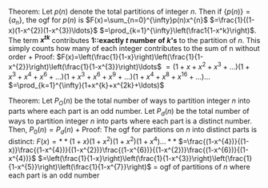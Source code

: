 Theorem:
Let $p(n)$ denote the total partitions of integer $n$. Then if $\{p(n)\}=\{a_n\}$, the ogf for $p(n)$ is $F(x)=\sum_{n=0}^{\infty}p(n)x^{n}$ $=\frac{1}{(1-x)(1-x^{2})(1-x^{3})\ldots}$ $=\prod_{k=1}^{\infty}\left(\frac1{1-x^k}\right)$.
The term **$x^{tk}$** contributes **1::exactly $t$ number of $k$'s** to the partition of $n$.
This simply counts how many of each integer contributes to the sum of n without order
+
Proof:
$F(x)=\left(\frac{1}{1-x}\right)\left(\frac{1}{1-x^{2}}\right)\left(\frac{1}{1-x^{3}}\right)\ldots$
$=(1+x+x^2+x^3+\ldots)(1+x^3+x^4+x^6+\ldots)(1+x^3+ x^{6}+x^{9}+\ldots)(1+x^{4}+x^{8}+x^{16}+\ldots)\ldots$
$=\prod_{k=1}^{\infty}(1+x^{k}+x^{2k}+\ldots)$

Theorem:
Let $P_O(n)$ be the total number of ways to partition integer $n$ into parts where each part is an odd number.
Let $P_d(n)$ be the total number of ways to partition integer $n$ into parts where each part is a distinct number.
Then, $P_0(n)=P_d(n)$
+
Proof:
The ogf for partitions on $n$ into distinct parts is distinct: 
$F(x)=**(1+x)(1+x^2)(1+x^2)(1+x^4)\ldots**$
$=\frac{(1-x^{4})}{(1-x)}\frac{(1-x^{4})}{(1-x^{2})}\frac{(1-x^{6})}{(1-x^{2})}\frac{(1-x^{6})}{(1-x^{4})}$
$=\left(\frac{1}{1-x}\right)\left(\frac{1}{1-x^{3}}\right)\left(\frac{1}{1-x^{5}}\right)\left(\frac{1}{1-x^{7}}\right)$
= ogf of partitions of $n$ where each part is an odd number

